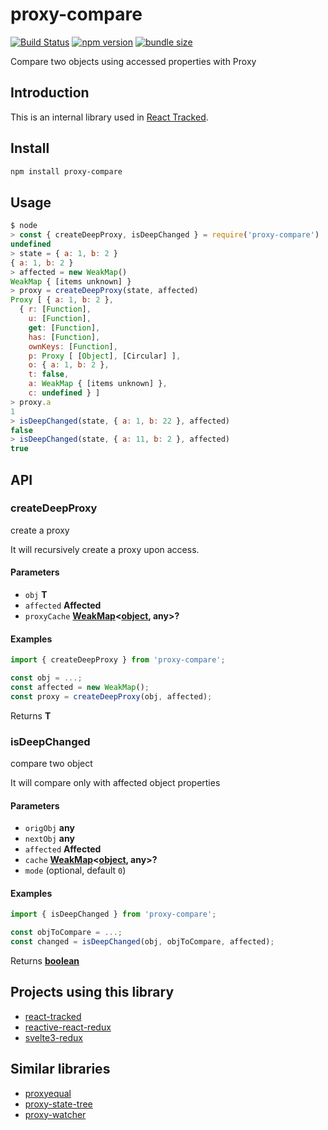 # proxy-compare

[![Build Status](https://travis-ci.com/dai-shi/proxy-compare.svg?branch=master)](https://travis-ci.com/dai-shi/proxy-compare)
[![npm version](https://badge.fury.io/js/proxy-compare.svg)](https://badge.fury.io/js/proxy-compare)
[![bundle size](https://badgen.net/bundlephobia/minzip/proxy-compare)](https://bundlephobia.com/result?p=proxy-compare)

Compare two objects using accessed properties with Proxy

## Introduction

This is an internal library used in [React Tracked](https://react-tracked.js.org).

## Install

```bash
npm install proxy-compare
```

## Usage

```javascript
$ node
> const { createDeepProxy, isDeepChanged } = require('proxy-compare')
undefined
> state = { a: 1, b: 2 }
{ a: 1, b: 2 }
> affected = new WeakMap()
WeakMap { [items unknown] }
> proxy = createDeepProxy(state, affected)
Proxy [ { a: 1, b: 2 },
  { r: [Function],
    u: [Function],
    get: [Function],
    has: [Function],
    ownKeys: [Function],
    p: Proxy [ [Object], [Circular] ],
    o: { a: 1, b: 2 },
    t: false,
    a: WeakMap { [items unknown] },
    c: undefined } ]
> proxy.a
1
> isDeepChanged(state, { a: 1, b: 22 }, affected)
false
> isDeepChanged(state, { a: 11, b: 2 }, affected)
true
```

## API

<!-- Generated by documentation.js. Update this documentation by updating the source code. -->

### createDeepProxy

create a proxy

It will recursively create a proxy upon access.

#### Parameters

-   `obj` **T** 
-   `affected` **Affected** 
-   `proxyCache` **[WeakMap](https://developer.mozilla.org/docs/Web/JavaScript/Reference/Global_Objects/WeakMap)&lt;[object](https://developer.mozilla.org/docs/Web/JavaScript/Reference/Global_Objects/Object), any>?** 

#### Examples

```javascript
import { createDeepProxy } from 'proxy-compare';

const obj = ...;
const affected = new WeakMap();
const proxy = createDeepProxy(obj, affected);
```

Returns **T** 

### isDeepChanged

compare two object

It will compare only with affected object properties

#### Parameters

-   `origObj` **any** 
-   `nextObj` **any** 
-   `affected` **Affected** 
-   `cache` **[WeakMap](https://developer.mozilla.org/docs/Web/JavaScript/Reference/Global_Objects/WeakMap)&lt;[object](https://developer.mozilla.org/docs/Web/JavaScript/Reference/Global_Objects/Object), any>?** 
-   `mode`   (optional, default `0`)

#### Examples

```javascript
import { isDeepChanged } from 'proxy-compare';

const objToCompare = ...;
const changed = isDeepChanged(obj, objToCompare, affected);
```

Returns **[boolean](https://developer.mozilla.org/docs/Web/JavaScript/Reference/Global_Objects/Boolean)** 

## Projects using this library

-   [react-tracked](https://github.com/dai-shi/react-tracked)
-   [reactive-react-redux](https://github.com/dai-shi/reactive-react-redux)
-   [svelte3-redux](https://github.com/dai-shi/svelte3-redux)

## Similar libraries

-   [proxyequal](https://www.npmjs.com/package/proxyequal)
-   [proxy-state-tree](https://www.npmjs.com/package/proxy-state-tree)
-   [proxy-watcher](https://www.npmjs.com/package/proxy-watcher)
